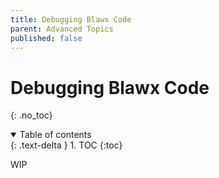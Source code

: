 ```yaml
---
title: Debugging Blawx Code
parent: Advanced Topics
published: false
---
```

# Debugging Blawx Code
{: .no_toc}

<details open markdown="block">
  <summary>
    Table of contents
  </summary>
  {: .text-delta }
1. TOC
{:toc}
</details>

WIP